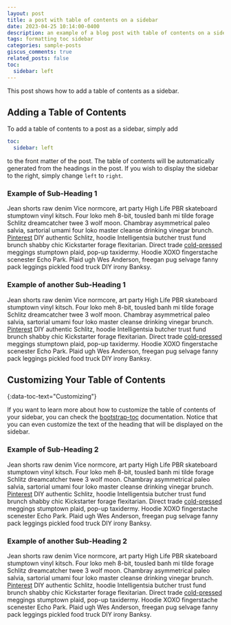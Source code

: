 ```yaml
---
layout: post
title: a post with table of contents on a sidebar
date: 2023-04-25 10:14:00-0400
description: an example of a blog post with table of contents on a sidebar
tags: formatting toc sidebar
categories: sample-posts
giscus_comments: true
related_posts: false
toc:
  sidebar: left
---
```


This post shows how to add a table of contents as a sidebar.

## Adding a Table of Contents

To add a table of contents to a post as a sidebar, simply add

```yml
toc:
  sidebar: left
```

to the front matter of the post. The table of contents will be automatically
generated from the headings in the post. If you wish to display the sidebar to
the right, simply change `left` to `right`.

### Example of Sub-Heading 1

Jean shorts raw denim Vice normcore, art party High Life PBR skateboard
stumptown vinyl kitsch. Four loko meh 8-bit, tousled banh mi tilde forage
Schlitz dreamcatcher twee 3 wolf moon. Chambray asymmetrical paleo salvia,
sartorial umami four loko master cleanse drinking vinegar brunch.
<a href="https://www.pinterest.com">Pinterest</a> DIY authentic Schlitz, hoodie
Intelligentsia butcher trust fund brunch shabby chic Kickstarter forage
flexitarian. Direct trade
<a href="https://en.wikipedia.org/wiki/Cold-pressed_juice">cold-pressed</a>
meggings stumptown plaid, pop-up taxidermy. Hoodie XOXO fingerstache scenester
Echo Park. Plaid ugh Wes Anderson, freegan pug selvage fanny pack leggings
pickled food truck DIY irony Banksy.

### Example of another Sub-Heading 1

Jean shorts raw denim Vice normcore, art party High Life PBR skateboard
stumptown vinyl kitsch. Four loko meh 8-bit, tousled banh mi tilde forage
Schlitz dreamcatcher twee 3 wolf moon. Chambray asymmetrical paleo salvia,
sartorial umami four loko master cleanse drinking vinegar brunch.
<a href="https://www.pinterest.com">Pinterest</a> DIY authentic Schlitz, hoodie
Intelligentsia butcher trust fund brunch shabby chic Kickstarter forage
flexitarian. Direct trade
<a href="https://en.wikipedia.org/wiki/Cold-pressed_juice">cold-pressed</a>
meggings stumptown plaid, pop-up taxidermy. Hoodie XOXO fingerstache scenester
Echo Park. Plaid ugh Wes Anderson, freegan pug selvage fanny pack leggings
pickled food truck DIY irony Banksy.

## Customizing Your Table of Contents

{:data-toc-text="Customizing"}

If you want to learn more about how to customize the table of contents of your
sidebar, you can check the
[bootstrap-toc](https://afeld.github.io/bootstrap-toc/) documentation. Notice
that you can even customize the text of the heading that will be displayed on
the sidebar.

### Example of Sub-Heading 2

Jean shorts raw denim Vice normcore, art party High Life PBR skateboard
stumptown vinyl kitsch. Four loko meh 8-bit, tousled banh mi tilde forage
Schlitz dreamcatcher twee 3 wolf moon. Chambray asymmetrical paleo salvia,
sartorial umami four loko master cleanse drinking vinegar brunch.
<a href="https://www.pinterest.com">Pinterest</a> DIY authentic Schlitz, hoodie
Intelligentsia butcher trust fund brunch shabby chic Kickstarter forage
flexitarian. Direct trade
<a href="https://en.wikipedia.org/wiki/Cold-pressed_juice">cold-pressed</a>
meggings stumptown plaid, pop-up taxidermy. Hoodie XOXO fingerstache scenester
Echo Park. Plaid ugh Wes Anderson, freegan pug selvage fanny pack leggings
pickled food truck DIY irony Banksy.

### Example of another Sub-Heading 2

Jean shorts raw denim Vice normcore, art party High Life PBR skateboard
stumptown vinyl kitsch. Four loko meh 8-bit, tousled banh mi tilde forage
Schlitz dreamcatcher twee 3 wolf moon. Chambray asymmetrical paleo salvia,
sartorial umami four loko master cleanse drinking vinegar brunch.
<a href="https://www.pinterest.com">Pinterest</a> DIY authentic Schlitz, hoodie
Intelligentsia butcher trust fund brunch shabby chic Kickstarter forage
flexitarian. Direct trade
<a href="https://en.wikipedia.org/wiki/Cold-pressed_juice">cold-pressed</a>
meggings stumptown plaid, pop-up taxidermy. Hoodie XOXO fingerstache scenester
Echo Park. Plaid ugh Wes Anderson, freegan pug selvage fanny pack leggings
pickled food truck DIY irony Banksy.

